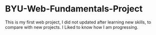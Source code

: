 # BYU-Web-Fundamentals-Project

This is my first web project, I did not updated after learning new skills, to compare with new projects. I Liked to know how I am progressing.
